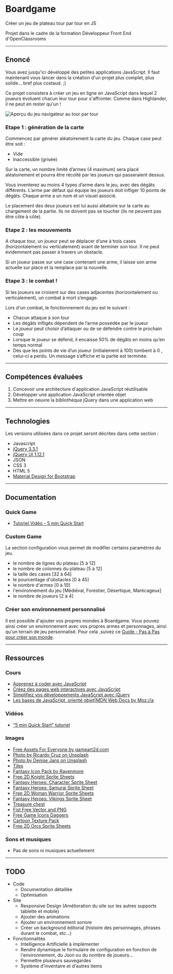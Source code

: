 # Boardgame
Créer un jeu de plateau tour par tour en JS

Projet dans le cadre de la formation Développeur Front End d'OpenClassrooms

----
## Enoncé
Vous avez jusqu'ici développé des petites applications JavaScript. Il faut maintenant vous lancer dans la création d'un projet plus complet, plus solide... bref plus costaud. ;)

Ce projet consistera à créer un jeu en ligne en JavaScript dans lequel 2 joueurs évoluent chacun leur tour pour s'affronter. Comme dans Highlander, il ne peut en rester qu'un !


![Aperçu du jeu navigateur au tour par tour](https://sdz-upload.s3.amazonaws.com/prod/upload/apercu15.png)

### Etape 1 : génération de la carte
Commencez par générer aléatoirement la carte du jeu. Chaque case peut être soit :

* Vide
* Inaccessible (grisée)

Sur la carte, un nombre limité d’armes (4 maximum) sera placé aléatoirement et pourra être récolté par les joueurs qui passeraient dessus.

Vous inventerez au moins 4 types d’arme dans le jeu, avec des dégâts différents. L’arme par défaut qui équipe les joueurs doit infliger 10 points de dégâts. Chaque arme a un nom et un visuel associé.

Le placement des deux joueurs est lui aussi aléatoire sur la carte au chargement de la partie. 
Ils ne doivent pas se toucher (ils ne peuvent pas être côte à côte).

### Etape 2 : les mouvements

A chaque tour, un joueur peut se déplacer d’une à trois cases (horizontalement ou verticalement) avant de terminer son tour. 
Il ne peut évidemment pas passer à travers un obstacle.

Si un joueur passe sur une case contenant une arme, il laisse son arme actuelle sur place et la remplace par la nouvelle.

### Etape 3 : le combat !

Si les joueurs se croisent sur des cases adjacentes (horizontalement ou verticalement), un combat à mort s’engage.

Lors d'un combat, le fonctionnement du jeu est le suivant :

* Chacun attaque à son tour
* Les dégâts infligés dépendent de l’arme possédée par le joueur
* Le joueur peut choisir d’attaquer ou de se défendre contre le prochain coup
* Lorsque le joueur se défend, il encaisse 50% de dégâts en moins qu’en temps normal
* Dès que les points de vie d’un joueur (initialement à 100) tombent à 0 , celui-ci a perdu. Un message s’affiche et la partie est terminée.

----
## Compétences évaluées

1. Concevoir une architecture d'application JavaScript réutilisable
2. Développer une application JavaScript orientée objet
3. Mettre en oeuvre la bibliothèque jQuery dans une application web

----
## Technologies

Les versions utilisées dans ce projet seront décrites dans cette section :

* Javascript
* [jQuery 3.3.1](https://jquery.com/)
* [jQuery UI 1.12.1](https://jqueryui.com/)
* JSON
* CSS 3
* HTML 5
* [Material Design for Bootstrap](https://mdbootstrap.com/)

----
## Documentation

### Quick Game 

* [Tutoriel Vidéo - 5 min Quick Start]()

### Custom Game

La section configuration vous permet de modifier certains paramètres du jeu.

* le nombre de lignes du plateau [5 à 12]
* le nombre de colonnes du plateau [5 à 12]
* la taille des cases [32 à 64]
* le pourcentage d'obstacles [0 à 45]
* le nombre d'armes [0 à 10]
* l'environnement du jeu [Médiéval, Forestier, Désertique, Marécageux]
* le nombre de joueurs [2 à 4]

### Créer son environnement personnalisé

Il est possible d'ajouter vos propres mondes à Boardgame.
Vous pouvez ainsi créer un environnement avec vos propres armes et personnages, ainsi qu'un terrain de jeu personnalisé.
Pour cela ,suivez ce [Guide - Pas à Pas pour créer son monde](). 

----
## Ressources

### Cours

* [Apprenez à coder avec JavaScript](https://openclassrooms.com/fr/courses/2984401-apprenez-a-coder-avec-javascript)
* [Créez des pages web interactives avec JavaScript](https://openclassrooms.com/fr/courses/3306901-creez-des-pages-web-interactives-avec-javascript)
* [Simplifiez vos développements JavaScript avec jQuery](https://openclassrooms.com/fr/courses/1631636-simplifiez-vos-developpements-javascript-avec-jquery)
* [Les bases de JavaScript, orienté objet|MDN Web Docs by Moz://a](https://developer.mozilla.org/fr/docs/Learn/JavaScript/Objects/Basics)

### Vidéos

* ["5 min Quick Start" tutoriel]()

### Images

* [Free Assets For Everyone by gameart2d.com](https://www.gameart2d.com/freebies.html)
* [Photo by Ricardo Cruz on Unsplash](https://unsplash.com/photos/DCqvWkXF74Q)
* [Photo by Denise Jans on Unsplash](https://unsplash.com/photos/4UZBd5Zw56U)
* [Tiles](https://inscope.itch.io/)
* [Fantasy Icon Pack by Ravenmore](https://ravenmore.itch.io/fantasy-icon-pack)
* [Free 2D Knight Sprite Sheets](https://free-game-assets.itch.io/free-2d-knight-sprite-sheets)
* [Fantasy Heroes: Character Sprite Sheet](https://ragewortt.itch.io/fantasy-heroes-character-sprites)
* [Fantasy Heroes: Samurai Sprite Sheet](https://ragewortt.itch.io/fantasy-heroes-samurai-sprite-sheet)
* [Free 2D Woman Warrior Sprite Sheets](https://free-game-assets.itch.io/free-2d-woman-warrior-sprite-sheets)
* [Fantasy Heroes: Vikings Sprite Sheet](https://ragewortt.itch.io/fantasy-heroes-vikings-sprite-sheet)
* [Treasure chest](https://pngtree.com/freepng/treasure-chest_3450007.html)
* [Fist Free Vector and PNG](https://pngtree.com/freepng/fist_669076.html)
* [Free Game Icons Daggers](https://free-game-assets.itch.io/free-game-icons-daggers)
* [Cartoon Texture Pack](https://slurpcanon.itch.io/cartoon-texture-pack)
* [Free 2D Orcs Sprite Sheets](https://free-game-assets.itch.io/free-2d-orcs-sprite-sheets)

### Sons et musiques

* Pas de sons ni musiques actuellement

----
## TODO

* Code
    * Documentation détaillée
    * Optimisation
* Site
    * Responsive Design (Amélioration du site sur les autres supports tablette et mobile)
    * Ajouter des animations
    * Ajouter un environnement sonore
    * Créer un background éditorial (histoire des personnages, phrases durant le combat, etc...)
* Fonctionnalités
    * Intelligence Artificielle à implémenter
    * Rendre dynamique le formulaire de configuration en fonction de l'environnement, du Json ou du nombre de joueurs...
    * Permettre plusieurs sauvegardes
    * Système d'inventaire et d'autres items
